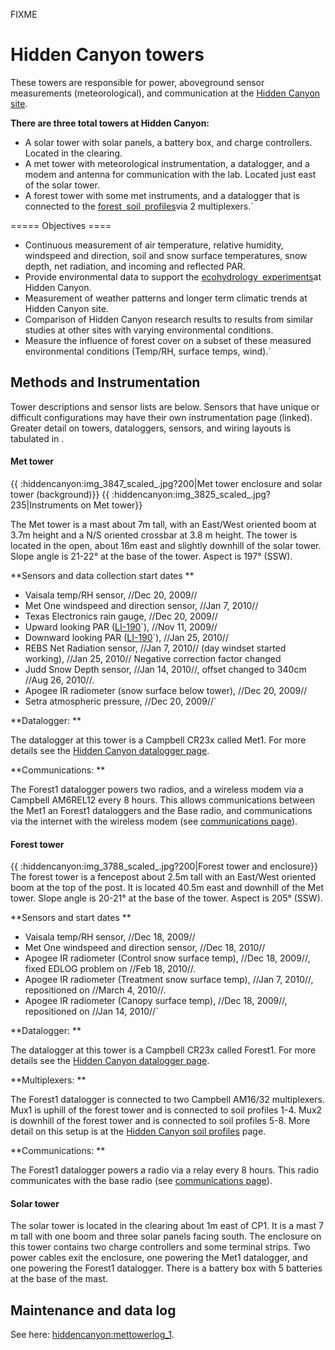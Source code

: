 FIXME

# Hidden Canyon towers

These towers are responsible for power, aboveground sensor measurements
(meteorological), and communication at the [Hidden Canyon
site](hiddencanyon:sitedescription).

 **There are three total towers at Hidden Canyon:**

* A solar tower with solar panels, a battery box, and charge controllers. Located in the clearing.
* A met tower with meteorological instrumentation, a datalogger, and a modem and antenna for communication with the lab. Located just east of the solar tower.
* A forest tower with some met instruments, and a datalogger that is connected to the [forest`
`soil`
`profiles](hiddencanyon:soilprofiles)via 2 multiplexers.`

===== Objectives ====

- Continuous measurement of air temperature, relative humidity, windspeed and direction, soil and snow surface temperatures, snow depth, net radiation, and incoming and reflected PAR.
- Provide environmental data to support the [ecohydrology`
`experiments](hc_ecohydrology:overview)at Hidden Canyon.
- Measurement of weather patterns and longer term climatic trends at Hidden Canyon site. 
- Comparison of Hidden Canyon research results to results from similar studies at other sites with varying environmental conditions.
- Measure the influence of forest cover on a subset of these measured environmental conditions (Temp/RH, surface temps, wind).`

## Methods and Instrumentation

Tower descriptions and sensor lists are below. Sensors that have unique
or difficult configurations may have their own instrumentation page
(linked). Greater detail on towers, dataloggers, sensors, and wiring
layouts is tabulated in .

#### Met tower

{{ :hiddencanyon:img\_3847\_scaled\_.jpg?200|Met tower enclosure and
solar tower (background)}} {{
:hiddencanyon:img\_3825\_scaled\_.jpg?235|Instruments on Met tower}}

The Met tower is a mast about 7m tall, with an East/West oriented boom
at 3.7m height and a N/S oriented crossbar at 3.8 m height. The tower is
located in the open, about 16m east and slightly downhill of the solar
tower. Slope angle is 21-22° at the base of the tower. Aspect is 197°
(SSW).

 **Sensors and data collection start dates **

- Vaisala temp/RH sensor, //Dec 20, 2009//
- Met One windspeed and direction sensor, //Jan 7, 2010//
- Texas Electronics rain gauge, //Dec 20, 2009//
- Upward looking PAR ([LI-190](:instruments:li-190)`), //Nov 11, 2009//
- Downward looking PAR ([LI-190](:instruments:li-190)`), //Jan 25, 2010//
- REBS Net Radiation sensor, //Jan 7, 2010// (day windset started working), //Jan 25, 2010// Negative correction factor changed
- Judd Snow Depth sensor, //Jan 14, 2010//, offset changed to 340cm //Aug 26, 2010//.
- Apogee IR radiometer (snow surface below tower), //Dec 20, 2009//
- Setra atmospheric pressure, //Dec 20, 2009//`

 **Datalogger: **

The datalogger at this tower is a Campbell CR23x called Met1. For more
details see the [Hidden Canyon datalogger
page](hiddencanyon:dataloggers).

 **Communications: **

The Forest1 datalogger powers two radios, and a wireless modem via a
Campbell AM6REL12 every 8 hours. This allows communications between the
Met1 an Forest1 dataloggers and the Base radio, and communications via
the internet with the wireless modem (see [communications
page](hiddencanyon:communicationsystem)).

#### Forest tower

{{ :hiddencanyon:img\_3788\_scaled\_.jpg?200|Forest tower and
enclosure}} The forest tower is a fencepost about 2.5m tall with an
East/West oriented boom at the top of the post. It is located 40.5m east
and downhill of the Met tower. Slope angle is 20-21° at the base of the
tower. Aspect is 205° (SSW).

 **Sensors and start dates **

- Vaisala temp/RH sensor, //Dec 18, 2009//
- Met One windspeed and direction sensor, //Dec 18, 2010//
- Apogee IR radiometer (Control snow surface temp), //Dec 18, 2009//, fixed EDLOG problem on //Feb 18, 2010//.
- Apogee IR radiometer (Treatment snow surface temp), //Jan 7, 2010//, repositioned on //March 4, 2010//.
- Apogee IR radiometer (Canopy surface temp), //Dec 18, 2009//, repositioned on //Jan 14, 2010//`

 **Datalogger: **

The datalogger at this tower is a Campbell CR23x called Forest1. For
more details see the [Hidden Canyon datalogger
page](hiddencanyon:dataloggers).

 **Multiplexers: **

The Forest1 datalogger is connected to two Campbell AM16/32
multiplexers. Mux1 is uphill of the forest tower and is connected to
soil profiles 1-4. Mux2 is downhill of the forest tower and is connected
to soil profiles 5-8. More detail on this setup is at the [Hidden Canyon
soil profiles](hiddencanyon:soilprofiles) page.

 **Communications: **

The Forest1 datalogger powers a radio via a relay every 8 hours. This
radio communicates with the base radio (see [communications
page](hiddencanyon:communicationsystem)).

#### Solar tower

The solar tower is located in the clearing about 1m east of CP1. It is a
mast 7 m tall with one boom and three solar panels facing south. The
enclosure on this tower contains two charge controllers and some
terminal strips. Two power cables exit the enclosure, one powering the
Met1 datalogger, and one powering the Forest1 datalogger. There is a
battery box with 5 batteries at the base of the mast.

## Maintenance and data log

See here: <hiddencanyon:mettowerlog_1>.
